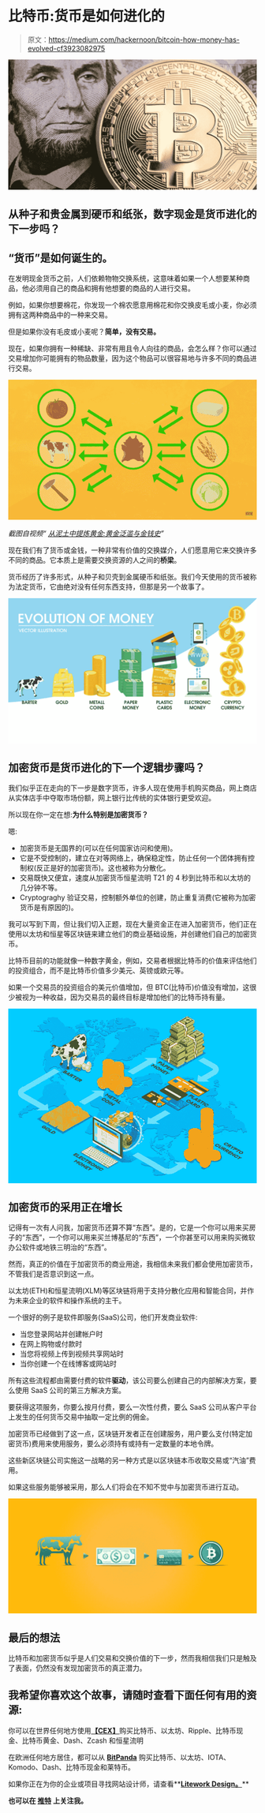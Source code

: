 # 比特币:货币是如何进化的

> 原文：<https://medium.com/hackernoon/bitcoin-how-money-has-evolved-cf3923082975>

![](img/cbbd07f1055cd440c97adfe2d70b1793.png)

## 从种子和贵金属到硬币和纸张，数字现金是货币进化的下一步吗？

## **“货币”是如何诞生的。**

在发明现金货币之前，人们依赖物物交换系统，这意味着如果一个人想要某种商品，他必须用自己的商品和拥有他想要的商品的人进行交易。

例如，如果你想要棉花，你发现一个棉农愿意用棉花和你交换皮毛或小麦，你必须拥有这两种商品中的一种来交易。

但是如果你没有毛皮或小麦呢？**简单，没有交易。**

现在，如果你拥有一种稀缺、非常有用且令人向往的商品，会怎么样？你可以通过交易增加你可能拥有的物品数量，因为这个物品可以很容易地与许多不同的商品进行交易。

![](img/dce2ae9f907a7c2f0189b08261c85860.png)

*截图自视频“* [*从泥土中提炼黄金:黄金泛滥与金钱史*](https://www.youtube.com/watch?index=1&list=PLEzSyUFzZRq0ugDqa6F8aZwPeCs4MBKG_&t=0s&v=QWB2cemZhyI)*”*

现在我们有了货币或金钱，一种非常有价值的交换媒介，人们愿意用它来交换许多不同的商品。它本质上是需要交换资源的人之间的**桥梁**。

货币经历了许多形式，从种子和贝壳到金属硬币和纸张。我们今天使用的货币被称为法定货币，它由绝对没有任何东西支持，但那是另一个故事了。

![](img/9b3b517befba68826100a0fded0dc6d9.png)

## 加密货币是货币进化的下一个逻辑步骤吗？

我们似乎正在走向的下一步是数字货币，许多人现在使用手机购买商品，网上商店从实体店手中夺取市场份额，网上银行比传统的实体银行更受欢迎。

所以现在你一定在想:**为什么特别是加密货币？**

嗯:

*   加密货币是无国界的(可以在任何国家访问和使用)。
*   它是不受控制的，建立在对等网络上，确保稳定性，防止任何一个团体拥有控制权(反正是好的加密货币)。这也被称为分散化。
*   交易既快又便宜，速度从加密货币恒星流明 T21 的 4 秒到比特币和以太坊的几分钟不等。
*   Cryptograghy 验证交易，控制额外单位的创建，防止重复消费(它被称为加密货币是有原因的)。

我可以写到下周，但让我们切入正题，现在大量资金正在进入加密货币，他们正在使用以太坊和恒星等区块链来建立他们的商业基础设施，并创建他们自己的加密货币。

比特币目前的功能就像一种数字黄金，例如，交易者根据比特币的价值来评估他们的投资组合，而不是比特币价值多少美元、英镑或欧元等。

如果一个交易员的投资组合的美元价值增加，但 BTC(比特币)价值没有增加，这很少被视为一种收益，因为交易员的最终目标是增加他们的比特币持有量。

![](img/0b6fa2276ca5fcd665634643d624e5b1.png)

## 加密货币的采用正在增长

记得有一次有人问我，加密货币还算不算“东西”。是的，它是一个你可以用来买房子的“东西”，一个你可以用来买兰博基尼的“东西”，一个你甚至可以用来购买微软办公软件或地铁三明治的“东西”。

然而，真正的价值在于加密货币的商业用途，我相信未来我们都会使用加密货币，不管我们是否意识到这一点。

以太坊(ETH)和恒星流明(XLM)等区块链将用于支持分散化应用和智能合同，并作为未来企业的软件和操作系统的主干。

一个很好的例子是软件即服务(SaaS)公司，他们开发商业软件:

*   当您登录网站并创建帐户时
*   在网上购物或付款时
*   当您将视频上传到视频共享网站时
*   当你创建一个在线博客或网站时

所有这些流程都由需要付费的软件**驱动**，该公司要么创建自己的内部解决方案，要么使用 SaaS 公司的第三方解决方案。

要获得这项服务，你要么按月付费，要么一次性付费，要么 SaaS 公司从客户平台上发生的任何货币交易中抽取一定比例的佣金。

加密货币已经做到了这一点，区块链开发者正在创建服务，用户要么支付(特定加密货币)费用来使用服务，要么必须持有或持有一定数量的本地令牌。

这些新区块链公司实施这一战略的另一种方式是以区块链本币收取交易或“汽油”费用。

如果这些服务能够被采用，那么人们将会在不知不觉中与加密货币进行互动。

![](img/0d36d10dfe8b5afbe8b51f5bf8349c2d.png)

## 最后的想法

比特币和加密货币似乎是人们交易和交换价值的下一步，然而我相信我们只是触及了表面，仍然没有发现加密货币的真正潜力。

## **我希望你喜欢这个故事，请随时查看下面任何有用的资源:**

你可以在世界任何地方使用[**【CEX】**](https://goo.gl/CPCJoN)购买比特币、以太坊、Ripple、比特币现金、比特币黄金、Dash、Zcash 和恒星流明

在欧洲任何地方居住，都可以从 [**BitPanda**](https://goo.gl/Su9BSR) 购买比特币、以太坊、IOTA、Komodo、Dash、比特币现金和莱特币。

如果你正在为你的企业或项目寻找网站设计师，请查看**[**Litework Design。**](https://liteworkdesign.com)**

**也可以在 [**推特**](https://twitter.com/CryptoniteTweet) **上关注我。****
